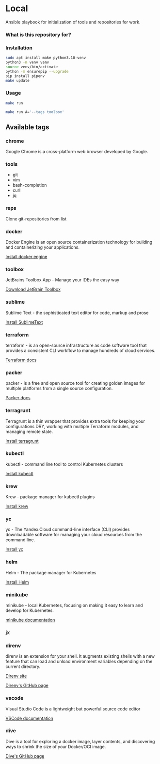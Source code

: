# Local #

Ansible playbook for initialization of tools and repositories for work.

### What is this repository for? ##

### Installation
```bash
sudo apt install make python3.10-venv
python3 -m venv venv
source venv/bin/activate
python -m ensurepip --upgrade
pip install pipenv
make update
```

### Usage
```bash
make run
```

```bash
make run A='--tags toolbox'
```

## Available tags

### chrome
Google Chrome is a cross-platform web browser developed by Google.

### tools
- git
- vim
- bash-completion
- curl
- jq

### reps
Clone git-repositories from list

### docker
Docker Engine is an open source containerization technology for building and containerizing your applications.

[Install docker engine](https://docs.docker.com/engine/install/)

### toolbox
JetBrains Toolbox App - Manage your IDEs the easy way

[Download JetBrain Toolbox](https://www.jetbrains.com/toolbox-app/download/download-thanks.html?platform=linux)

### sublime
Sublime Text - the sophisticated text editor for code, markup and prose

[Install SublimeText](https://www.sublimetext.com/docs/linux_repositories.html)

### terraform
terraform - is an open-source infrastructure as code software tool that provides a consistent CLI workflow to manage hundreds of cloud services.

[Terraform docs](https://www.terraform.io/docs)

### packer
packer - is a free and open source tool for creating golden images for multiple platforms from a single source configuration.

[Packer docs](https://www.packer.io/docs)

### terragrunt
Terragrunt is a thin wrapper that provides extra tools for keeping your configurations DRY,
working with multiple Terraform modules, and managing remote state.

[Install terragrunt](https://terragrunt.gruntwork.io/docs/getting-started/install/)

### kubectl
kubectl - command line tool to control Kubernetes clusters

[Install kubectl](https://kubernetes.io/docs/tasks/tools/install-kubectl-linux/)

### krew
Krew - package manager for kubectl plugins

[Install krew](https://krew.sigs.k8s.io/docs/user-guide/setup/install/)

### yc
yc - The Yandex.Cloud command-line interface (CLI) provides downloadable software for managing your cloud resources from the command line.

[Install yc](https://cloud.yandex.com/en-ru/docs/cli/quickstart#install)

### helm
Helm - The package manager for Kubernetes

[Install Helm](https://helm.sh/docs/intro/install/)

### minikube
minikube - local Kubernetes, focusing on making it easy to learn and develop for Kubernetes.

[minikube documentation](https://minikube.sigs.k8s.io/docs/start/)

### jx

### direnv
direnv is an extension for your shell. It augments existing shells with a new feature that can load 
and unload environment variables depending on the current directory.

[Direnv site](https://direnv.net)

[Direnv's GitHub page](https://github.com/direnv/direnv)

### vscode
Visual Studio Code is a lightweight but powerful source code editor

[VSCode documentation](https://code.visualstudio.com/docs/)

### dive
Dive is a tool for exploring a docker image, layer contents, and discovering ways to shrink the size of your Docker/OCI image.

[Dive's GitHub page](https://github.com/wagoodman/dive)
